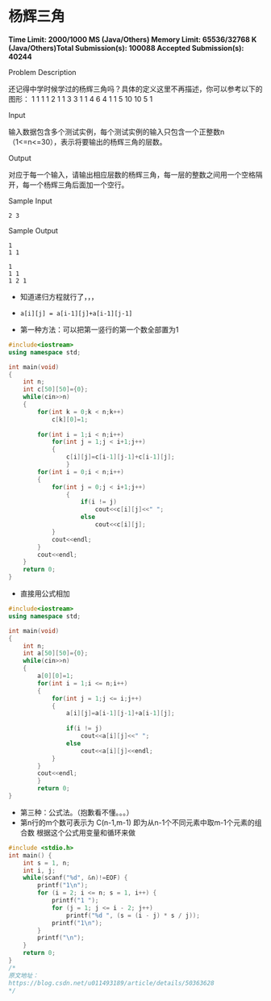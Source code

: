 # 杨辉三角

**Time Limit: 2000/1000 MS (Java/Others)    Memory Limit: 65536/32768 K (Java/Others)Total Submission(s): 100088    Accepted Submission(s): 40244**

Problem Description

还记得中学时候学过的杨辉三角吗？具体的定义这里不再描述，你可以参考以下的图形：
1
1 1
1 2 1
1 3 3 1
1 4 6 4 1
1 5 10 10 5 1

 

Input

输入数据包含多个测试实例，每个测试实例的输入只包含一个正整数n（1<=n<=30），表示将要输出的杨辉三角的层数。

 

Output

对应于每一个输入，请输出相应层数的杨辉三角，每一层的整数之间用一个空格隔开，每一个杨辉三角后面加一个空行。

 

Sample Input

```
2 3
```

 

Sample Output

```
1
1 1

1
1 1
1 2 1
```

- 知道递归方程就行了，，，
- `a[i][j] = a[i-1][j]+a[i-1][j-1]`

- 第一种方法：可以把第一竖行的第一个数全部置为1

```c++
#include<iostream>
using namespace std;

int main(void)
{
	int n;
	int c[50][50]={0};
	while(cin>>n)
	{
		for(int k = 0;k < n;k++)
			c[k][0]=1;
		
		for(int i = 1;i < n;i++)
			for(int j = 1;j < i+1;j++)
			{
				c[i][j]=c[i-1][j-1]+c[i-1][j];
				}
		for(int i = 0;i < n;i++)
		{
			for(int j = 0;j < i+1;j++)
				{
					if(i != j)
						cout<<c[i][j]<<" ";
					else
						cout<<c[i][j];
			}
			cout<<endl;
		}
		cout<<endl;
	}
	return 0;
}
```

- 直接用公式相加

```c++
#include<iostream>
using namespace std;

int main(void)
{
	int n;
	int a[50][50]={0};
	while(cin>>n)
	{
		a[0][0]=1;
		for(int i = 1;i <= n;i++)
		{
			for(int j = 1;j <= i;j++)
			{
				a[i][j]=a[i-1][j-1]+a[i-1][j];
				
				if(i != j)
					cout<<a[i][j]<<" ";
				else
					cout<<a[i][j]<<endl;
			}
		}
		cout<<endl;
		}	
		return 0;
}
```

- 第三种：公式法。（抱歉看不懂。。。）
- 第n行的m个数可表示为 C(n-1,m-1) 
  即为从n-1个不同元素中取m-1个元素的组合数 
  根据这个公式用变量和循环来做

```c++
#include <stdio.h>
int main() {
    int s = 1, n;
    int i, j;
    while(scanf("%d", &n)!=EOF) {
        printf("1\n");
        for (i = 2; i <= n; s = 1, i++) {
            printf("1 ");
            for (j = 1; j <= i - 2; j++)
                printf("%d ", (s = (i - j) * s / j));
            printf("1\n");
        }
        printf("\n");
    }
    return 0;
}
/*
原文地址：
https://blog.csdn.net/u011493189/article/details/50363628 
*/
```

